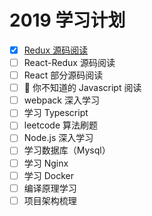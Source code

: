 # 2019 学习计划

- [x] <a href='https://github.com/Zwe1/19plan/blob/master/%20Redux/%E6%BA%90%E7%A0%81%E9%98%85%E8%AF%BB.md'>Redux 源码阅读</a>
- [ ] React-Redux 源码阅读
- [ ] React 部分源码阅读
- [ ]  你不知道的 Javascript 阅读
- [ ] webpack 深入学习
- [ ] 学习 Typescript
- [ ] leetcode 算法刷题
- [ ] Node.js 深入学习
- [ ] 学习数据库（Mysql）
- [ ] 学习 Nginx
- [ ] 学习 Docker
- [ ] 编译原理学习
- [ ] 项目架构梳理
